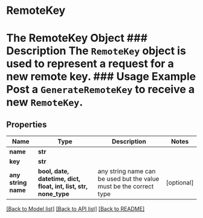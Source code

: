 # RemoteKey

# The RemoteKey Object ### Description The `RemoteKey` object is used to represent a request for a new remote key.  ### Usage Example Post a `GenerateRemoteKey` to receive a new `RemoteKey`.

## Properties
Name | Type | Description | Notes
------------ | ------------- | ------------- | -------------
**name** | **str** |  | 
**key** | **str** |  | 
**any string name** | **bool, date, datetime, dict, float, int, list, str, none_type** | any string name can be used but the value must be the correct type | [optional]

[[Back to Model list]](../README.md#documentation-for-models) [[Back to API list]](../README.md#documentation-for-api-endpoints) [[Back to README]](../README.md)


